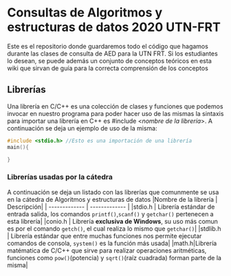 # Consultas de Algoritmos y estructuras de datos 2020 UTN-FRT
Este es el repositorio donde guardaremos todo el código que hagamos durante las clases de consulta de AED para la UTN FRT.
Si los estudiantes lo desean, se puede además un conjunto de conceptos teóricos en esta wiki que sirvan de guía para la correcta comprensión de los conceptos
## Librerías
Una librería en C/C++ es una colección de clases y funciones que podemos invocar en nuestro programa para poder hacer uso de las mismas la sintaxis para importar una librería en C++ es #include <_nombre de la librería_>. A continuación se deja un ejemplo de uso de la misma:
```C++
#include <stdio.h> //Esto es una importación de una librería
main(){

}
```
### Librerías usadas por la cátedra
A continuación se deja un listado con las librerías que comunmente se usa en la cátedra de Algoritmos y estructuras de datos
|Nombre de la librería | Descripción|
| ------------- | ------------- |
|stdio.h | Librería estándar de entrada salida, los comandos `printf()`,`scanf()` y `getchar()` pertenecen a esta librería|
|conio.h | Librería __exclusiva de Windows__, su uso más comun es por el comando `getch()`, el cual realiza lo mismo que `getchar()`|
|stdlib.h | Librería estándar que entre muchas funciones nos permite ejecutar comandos de consola, `system()` es la función más usada|
|math.h|Librería matématica de C/C++ que sirve para realizar operaciones aritméticas, funciones como `pow()`(potencia) y `sqrt()`(raíz cuadrada) forman parte de la misma|
